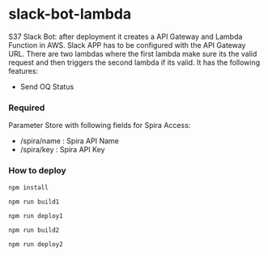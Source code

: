# slack-bot-lambda
S37 Slack Bot: after deployment it creates a API Gateway and Lambda Function in AWS. 
Slack APP has to be configured with the API Gateway URL. 
There are two lambdas where the first lambda make sure its the valid request and then triggers the second lambda 
if its valid. It has the following features:

- Send OQ Status

### Required
Parameter Store with following fields for Spira Access:
- /spira/name : Spira API Name
- /spira/key : Spira API Key

### How to deploy

`npm install`

`npm run build1`

`npm run deploy1`

`npm run build2`

`npm run deploy2`

